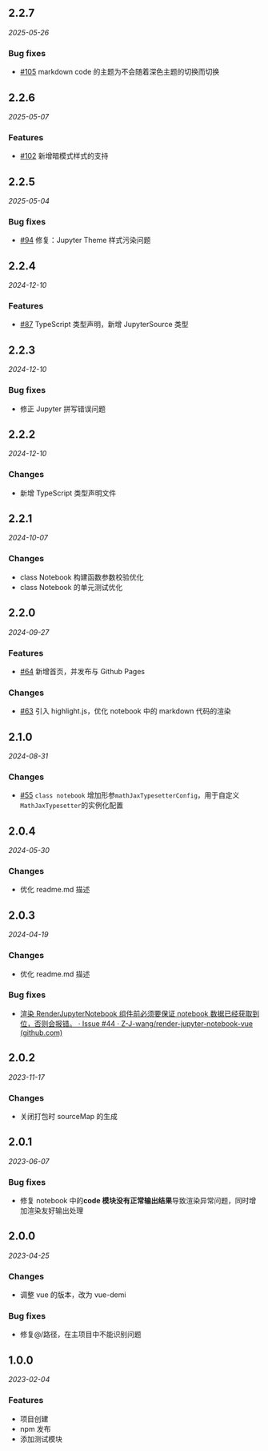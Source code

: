 ## 2.2.7

_2025-05-26_

### Bug fixes

- [#105](https://github.com/Z-J-wang/render-jupyter-notebook-vue/issues/105) markdown code 的主题为不会随着深色主题的切换而切换

## 2.2.6

_2025-05-07_

### Features

- [#102](https://github.com/Z-J-wang/render-jupyter-notebook-vue/issues/102) 新增暗模式样式的支持

## 2.2.5

_2025-05-04_

### Bug fixes

- [#94](https://github.com/Z-J-wang/render-jupyter-notebook-vue/issues/94) 修复：Jupyter Theme 样式污染问题

## 2.2.4

_2024-12-10_

### Features

- [#87](https://github.com/Z-J-wang/render-jupyter-notebook-vue/issues/87) TypeScript 类型声明，新增 JupyterSource 类型

## 2.2.3

_2024-12-10_

### Bug fixes

- 修正 Jupyter 拼写错误问题

## 2.2.2

_2024-12-10_

### Changes

- 新增 TypeScript 类型声明文件

## 2.2.1

_2024-10-07_

### Changes

- class Notebook 构建函数参数校验优化
- class Notebook 的单元测试优化

## 2.2.0

_2024-09-27_

### Features

- [#64](https://github.com/Z-J-wang/render-jupyter-notebook-vue/issues/64) 新增首页，并发布与 Github Pages

### Changes

- [#63](https://github.com/Z-J-wang/render-jupyter-notebook-vue/issues/63) 引入 highlight.js，优化 notebook 中的 markdown 代码的渲染

## 2.1.0

_2024-08-31_

### Changes

- [#55](https://github.com/Z-J-wang/render-jupyter-notebook-vue/issues/55) `class notebook` 增加形参`mathJaxTypesetterConfig`，用于自定义`MathJaxTypesetter`的实例化配置

## 2.0.4

_2024-05-30_

### Changes

- 优化 readme.md 描述

## 2.0.3

_2024-04-19_

### Changes

- 优化 readme.md 描述

### Bug fixes

- [渲染 RenderJupyterNotebook 组件前必须要保证 notebook 数据已经获取到位，否则会报错。 · Issue #44 · Z-J-wang/render-jupyter-notebook-vue (github.com)](https://github.com/Z-J-wang/render-jupyter-notebook-vue/issues/44)

## 2.0.2

_2023-11-17_

### Changes

- 关闭打包时 sourceMap 的生成

## 2.0.1

_2023-06-07_

### Bug fixes

- 修复 notebook 中的**code 模块没有正常输出结果**导致渲染异常问题，同时增加渲染友好输出处理

## 2.0.0

_2023-04-25_

### Changes

- 调整 vue 的版本，改为 vue-demi

### Bug fixes

- 修复@/路径，在主项目中不能识别问题

## 1.0.0

_2023-02-04_

### Features

- 项目创建
- npm 发布
- 添加测试模块
